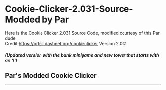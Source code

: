 # Cookie-Clicker-2.031-Source- Modded by Par
Here is the Cookie Clicker 2.031 Source Code, modified courtesy of this Par dude <br>
Credit:https://orteil.dashnet.org/cookieclicker
Version 2.031
##### (Updated version with the bank minigame and new tower that starts with an 'I')
## Par's Modded Cookie Clicker
----
